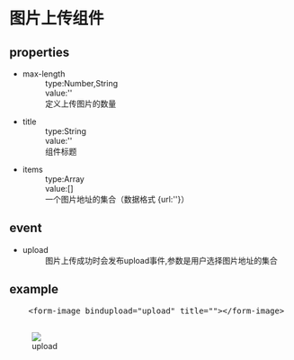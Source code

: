 <h1>图片上传组件</h1>
<section>
  <h2>properties</h2>
  <ul>
    <li>
      <dl>
        <dt>max-length</dt>
        <dd>type:Number,String<dd>
        <dd>value:''</dd>
        <dd>定义上传图片的数量<dd>
      </dl>
    </li>
    <li>
      <dl>
        <dt>title</dt>
        <dd>type:String<dd>
        <dd>value:''</dd>
        <dd>组件标题<dd>
      </dl>
    </li>
    <li>
      <dl>
        <dt>items</dt>
        <dd>type:Array<dd>
        <dd>value:[]</dd>
        <dd>一个图片地址的集合（数据格式 {url:''}）<dd>
      </dl>
    </li>
  </ul>
</section>
<section>
 <h2>event</h2>
 <ul>
   <li>
     <dl>
       <dt>upload</dt>
       <dd>图片上传成功时会发布upload事件,参数是用户选择图片地址的集合</dd>
     </dl>
   </li>
 </ul>
</section>
<section>
  <h2>example</h2>
  <pre>
    &lt;form-image bindupload="upload" title=""&gt;&lt;/form-image&gt;
  </pre>
  <figure>
    <img src="https://chanelnumberfive.github.io/easy-open-door-components/images/upload.png"/>
    <figcaption>upload</figcaption>
  <figure>
</section>